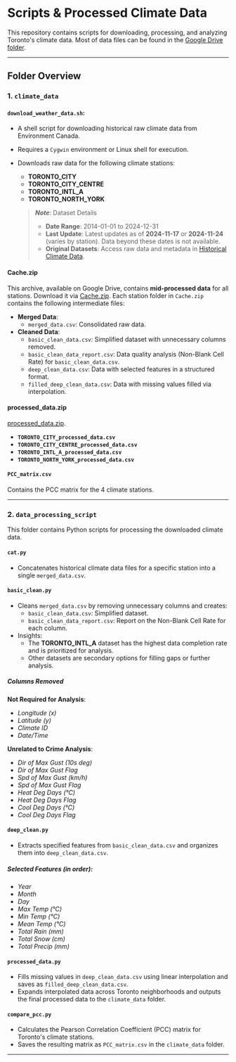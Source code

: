 # Scripts & Processed Climate Data

This repository contains scripts for downloading, processing, and analyzing Toronto's climate data. Most of data files can be found in the [Google Drive folder](https://drive.google.com/drive/folders/1lfvB6YeRG97RSXVScmtrVVjSsAthf6oX?usp=drive_link).

---

## Folder Overview

### **1. `climate_data`**

#### **`download_weather_data.sh`**:
- A shell script for downloading historical raw climate data from Environment Canada.
- Requires a `Cygwin` environment or Linux shell for execution.
- Downloads raw data for the following climate stations:
  - **TORONTO_CITY**
  - **TORONTO_CITY_CENTRE**
  - **TORONTO_INTL_A**
  - **TORONTO_NORTH_YORK**

  > **_Note_**: Dataset Details
  > - **Date Range**: 2014-01-01 to 2024-12-31  
  > - **Last Update**: Latest updates as of **2024-11-17** or **2024-11-24** (varies by station). Data beyond these dates is not available.
  > - **Original Datasets**: Access raw data and metadata in [Historical Climate Data](https://drive.google.com/drive/folders/1gMpm_jdO8CvqzOAeAdXA091jbS1Rt8dc?usp=drive_link).

#### **Cache.zip**
This archive, available on Google Drive, contains **mid-processed data** for all stations. Download it via [Cache.zip](https://drive.google.com/file/d/1dz3ONblQAtrLUcd2wokm4bT21gPzGfSJ/view?usp=drive_link).
Each station folder in `Cache.zip` contains the following intermediate files:

- **Merged Data**:
  - `merged_data.csv`: Consolidated raw data.
- **Cleaned Data**:
  - `basic_clean_data.csv`: Simplified dataset with unnecessary columns removed.
  - `basic_clean_data_report.csv`: Data quality analysis (Non-Blank Cell Rate) for `basic_clean_data.csv`.
  - `deep_clean_data.csv`: Data with selected features in a structured format.
  - `filled_deep_clean_data.csv`: Data with missing values filled via interpolation.

#### **processed_data.zip**
[processed_data.zip](https://drive.google.com/file/d/1iDcF_ue2426kqFgCm7rr8Y8puqZFQ7q0/view?usp=drive_link).
- **`TORONTO_CITY_processed_data.csv`**
- **`TORONTO_CITY_CENTRE_processed_data.csv`**
- **`TORONTO_INTL_A_processed_data.csv`**
- **`TORONTO_NORTH_YORK_processed_data.csv`**

#### **`PCC_matrix.csv`**
Contains the PCC matrix for the 4 climate stations.

---

### **2. `data_processing_script`**
This folder contains Python scripts for processing the downloaded climate data.

#### **`cat.py`**
- Concatenates historical climate data files for a specific station into a single `merged_data.csv`.

#### **`basic_clean.py`**
- Cleans `merged_data.csv` by removing unnecessary columns and creates:
  - `basic_clean_data.csv`: Simplified dataset.
  - `basic_clean_data_report.csv`: Report on the Non-Blank Cell Rate for each column.
- Insights:
  - The **TORONTO_INTL_A** dataset has the highest data completion rate and is prioritized for analysis.
  - Other datasets are secondary options for filling gaps or further analysis.

##### **Columns Removed**
**Not Required for Analysis**:
- *Longitude (x)*
- *Latitude (y)*
- *Climate ID*
- *Date/Time*

**Unrelated to Crime Analysis**:
- *Dir of Max Gust (10s deg)*
- *Dir of Max Gust Flag*
- *Spd of Max Gust (km/h)*
- *Spd of Max Gust Flag*
- *Heat Deg Days (°C)*
- *Heat Deg Days Flag*
- *Cool Deg Days (°C)*
- *Cool Deg Days Flag*

#### **`deep_clean.py`**
- Extracts specified features from `basic_clean_data.csv` and organizes them into `deep_clean_data.csv`.

##### **Selected Features (in order):**
- *Year*
- *Month*
- *Day*
- *Max Temp (°C)*
- *Min Temp (°C)*
- *Mean Temp (°C)*
- *Total Rain (mm)*
- *Total Snow (cm)*
- *Total Precip (mm)*

#### **`processed_data.py`**
- Fills missing values in `deep_clean_data.csv` using linear interpolation and saves as `filled_deep_clean_data.csv`.
- Expands interpolated data across Toronto neighborhoods and outputs the final processed data to the `climate_data` folder.

#### **`compare_pcc.py`**
- Calculates the Pearson Correlation Coefficient (PCC) matrix for Toronto's climate stations.
- Saves the resulting matrix as `PCC_matrix.csv` in the `climate_data` folder.

---
